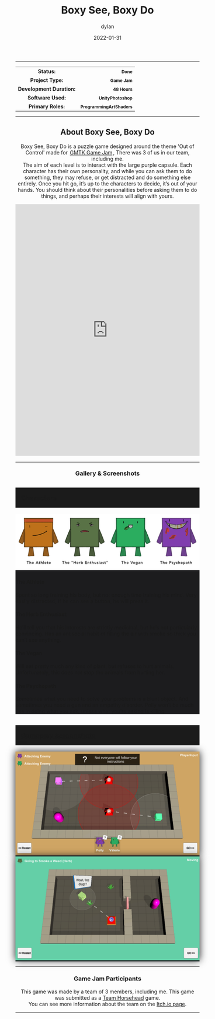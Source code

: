 ﻿---
layout: post
title:  "Boxy See, Boxy Do"
type: "Game Development Blog"
color: "background-color: seagreen"
summary: "Boxy See, Boxy Do is a puzzle game designed around the theme 'Out of Control'. <small>(GMTK Game Jam 2020)</small>"
author: dylan
date: '2022-01-31'
category: ['game-development', 'game-jam', 'unity']
thumbnail: /assets/img/posts/BoxySee/cover.png
keywords: teamwork, gamejam, puzzles, action
permalink: /blog/boxy-see-boxy-do/
usemathjax: true
---

<hr>
<!--- ------------------ -->
<!--- Status of the game -->
<!--- ------------------ -->
<div class="table-mobile">
    <table>
        <tr>
            <th style="border: 0px !important">Status:</th>
            <th style="text-align:right; border: 0px !important"><small class="btn btn-col status-button">Done</small></th>
        </tr>
        <tr>
            <th style="border: 0px !important">Project Type:</th> 
            <th style="text-align:right; border: 0px !important"><small class="btn btn-col status-button">Game Jam</small></th>
        </tr>
        <tr>
            <th style="border: 0px !important">Development Duration:</th>
            <th style="text-align:right; border: 0px !important"><small class="btn btn-col status-button">48 Hours</small></th>
        </tr>
        <tr>
            <th style="border: 0px !important">Software Used:</th>
            <th style="text-align:right; border: 0px !important"><small class="btn btn-col status-button">Unity</small><small class="btn btn-col status-button">Photoshop</small></th>
        </tr>
        <tr>
            <th style="border: 0px !important">Primary Roles:</th>
            <th style="text-align:right; border: 0px !important"><small class="btn btn-col status-button">Programming</small><small class="btn btn-col status-button">Art</small><small class="btn btn-col status-button">Shaders</small></th>
        </tr>
    </table>
</div>

<hr>
<!--- ---------------------------- -->
<!--- Main description of the game -->
<!--- ---------------------------- -->
<div class = "card">
    <h2 style="text-align: center;">About Boxy See, Boxy Do</h2>
    <p style="text-align: center;">Boxy See, Boxy Do is a puzzle game designed around the theme 'Out of Control' made for <a href="https://itch.io/jam/gmtk-2020" target="_blank" style="padding: 2px">GMTK Game Jam</a>, There was 3 of us in our team, including me. <br /> The aim of each level is to interact with the large purple capsule. Each character has their own personality, and while you can ask them to do something, they may refuse, or get distracted and do something else entirely. Once you hit go, it’s up to the characters to decide, it’s out of your hands. You should think about their personalities before asking them to do things, and perhaps their interests will align with yours.</p>
</div>

<!--- ------------------------------------ -->
<!--- Embed or Youtube Footage of the game -->
<!--- ------------------------------------ -->
<div style="text-align: center;"><iframe frameborder="0" src="https://itch.io/embed-upload/2476334?color=333333" allowfullscreen="" width="100%" height="688"><a href="https://horsehead.itch.io/boxy-see-boxy-do">Play Boxy see, Boxy do on itch.io</a></iframe></div>

<hr>
<!--- ------------------------------------ -->
<!--- Gallery and screenshots for the game -->
<!--- ------------------------------------ -->
<h3 style="text-align:center; margin-top: 20px; margin-bottom: 20px">Gallery & Screenshots</h3>
<div class="panel-heading active" role="tab" id="headingOne">
    <h2 class="panel-title" style="word-wrap: normal; padding: 15px; background-color: #1b1b1b">
    <a role="button" data-toggle="collapse" data-parent="#accordion" href="#collapseChar" aria-expanded="true" aria-controls="collapseChar" style="font-size: 18px; padding: 0px !important">
        Characters
    </a>
    </h2>                                
</div>
<div id="collapseChar" class="panel-collapse collapse" role="tabpanel" aria-labelledby="headingOne">
    <div class="panel-body">
        <div class = "widcard" style="background-color: #1c1c1e; margin-bottom: 0px !important">
            <img src="/assets/img/posts/BoxySee/3.png" style="max-width: -webkit-fill-available; box-shadow: 0px 0px 20px #202022 padding-bottom: 5px;">
            <h4>The Athlete</h4>
            <p>Spent so long training his body, but not enough time training his mind. Very easily distracted, if he can see a button, he will press it.</p>
            <h4>The Herb Enthusiast</h4>
            <p>He’ll tell you that his interests are strictly medicinal, but he’s not particularly convincing. Has an antisocial habit of filling the air with smoke so thick you can’t see anything.</p>
            <h4>The Vegan</h4>
            <p>Will eat pretty much any kind of plant, but refuses to hurt animals. Unfortunately, this does not stop the animals from hurting her.</p>
            <h4>The Psychopath</h4>
            <p>Sometimes what you need to solve your problems is a blunt object. And sometimes you need a gun and an empathy disorder. Polly won’t be much use in doing what you ask, unless what you’re asking is killing.</p>
        </div>
    </div>
</div>
<div class="panel-heading active" role="tab" id="headingTwo">
    <h2 class="panel-title" style="word-wrap: normal; padding: 15px; background-color: #1b1b1b">
    <a role="button" data-toggle="collapse" data-parent="#accordion" href="#collapseGall" aria-expanded="true" aria-controls="collapseGall" style="font-size: 18px; padding: 0px !important">
        Gameplay Screenshots
    </a>
    </h2>                                
</div>
<div id="collapseGall" class="panel-collapse collapse" role="tabpanel" aria-labelledby="headingTwo">
    <div class="panel-body">
        <div class = "widcard" style="background-color: #1c1c1e; margin-bottom: 0px !important">
            <img src="/assets/img/posts/BoxySee/1.png" style="max-width: -webkit-fill-available; box-shadow: 0px 0px 20px #202022;">
        </div>
        <div class = "widcard" style="background-color: #1c1c1e; margin-bottom: 0px !important">
            <img src="/assets/img/posts/BoxySee/2.png" style="max-width: -webkit-fill-available; box-shadow: 0px 0px 20px #202022;">
        </div>
    </div>
</div>

<hr>

<!--- ------- -->
<!--- Credits -->
<!--- ------- -->
<h3 style="text-align:center">Game Jam Participants</h3>
<p style="text-align:center">This game was made by a team of 3 members, including me. This game was submitted as a <a class = "a-text" href="/blog/authors/teamhorsehead" target="_blank">Team Horsehead</a> game. <br /> You can see more information about the team on the <a class = "a-text" href="https://horsehead.itch.io/boxy-see-boxy-do" target="_blank">Itch.io page</a>.</p> 

<hr>
